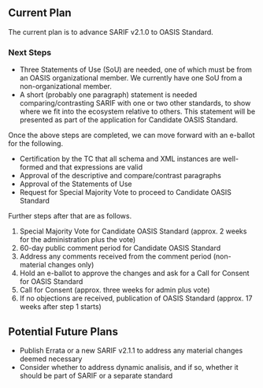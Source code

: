 <div>
<h2>Current Plan</h2>
<p>The current plan is to advance SARIF v2.1.0 to OASIS Standard.</p>
</div>
<div>
<h3>Next Steps</h3>
<ul>
<li>Three Statements of Use (SoU) are needed, one of which must be from an OASIS organizational member.  We currently have one SoU from a non-organizational member.</li>
<li>A short (probably one paragraph) statement is needed comparing/contrasting SARIF with one or two other standards, to show where we fit into the ecosystem relative to others.  This statement will be presented as part of the application for Candidate OASIS Standard.</li>
</ul>
<p>Once the above steps are completed, we can move forward with an e-ballot for the following.</p>
<ul>
<li>Certification by the TC that all schema and XML instances are well-formed and that expressions are valid</li>
<li>Approval of the descriptive and compare/contrast paragraphs</li>
<li>Approval of the Statements of Use</li>
<li>Request for Special Majority Vote to proceed to Candidate OASIS Standard</li>
</ul>
<p>Further steps after that are as follows.</p>
<ol>
<li>Special Majority Vote for Candidate OASIS Standard (approx. 2 weeks for the administration plus the vote)</li>
<li>60-day public comment period for Candidate OASIS Standard</li>
<li>Address any comments received from the comment period (non-material changes only)</li>
<li>Hold an e-ballot to approve the changes and ask for a Call for Consent for OASIS Standard</li>
<li>Call for Consent (approx. three weeks for admin plus vote)</li>
<li>If no objections are received, publication of OASIS Standard (approx. 17 weeks after step 1 starts)</li>
</ol>
</div>
<div>
<h2>Potential Future Plans</h2>
<ul>
<li>Publish Errata or a new SARIF v2.1.1 to address any material changes deemed necessary</li>
<li>Consider whether to address dynamic analisis, and if so, whether it should be part of SARIF or a separate standard</li>
</ul>
